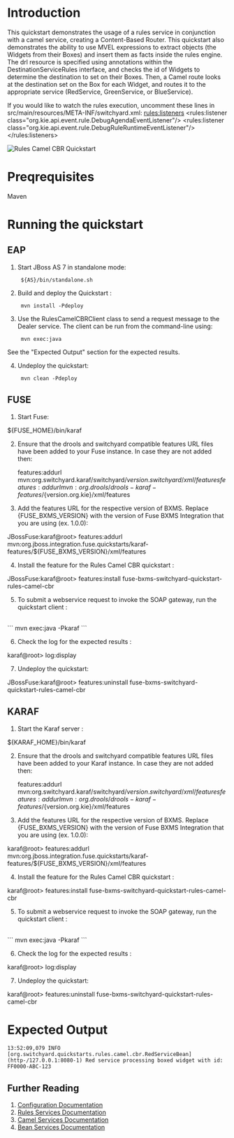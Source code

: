 Introduction
============
This quickstart demonstrates the usage of a rules service in conjunction with a camel service, creating a Content-Based Router.
This quickstart also demonstrates the ability to use MVEL expressions to extract objects (the Widgets from their Boxes) and insert them as facts inside the rules engine.
The drl resource is specified using annotations within the DestinationServiceRules interface, and checks the id of Widgets to determine the destination to set on their Boxes.
Then, a Camel route looks at the destination set on the Box for each Widget, and routes it to the appropriate service (RedService, GreenService, or BlueService).

If you would like to watch the rules execution, uncomment these lines in
src/main/resources/META-INF/switchyard.xml:
<rules:listeners>
    <rules:listener class="org.kie.api.event.rule.DebugAgendaEventListener"/>
    <rules:listener class="org.kie.api.event.rule.DebugRuleRuntimeEventListener"/>
</rules:listeners>

![Rules Camel CBR Quickstart](https://github.com/jboss-switchyard/quickstarts/raw/master/rules-camel-cbr/rules-camel-cbr.jpg)


Preqrequisites 
==============
Maven

Running the quickstart
======================


EAP
----------
1. Start JBoss AS 7 in standalone mode:

        ${AS}/bin/standalone.sh

2. Build and deploy the Quickstart :

        mvn install -Pdeploy

3. Use the RulesCamelCBRClient class to send a request message to the Dealer service.  The client can be
   run from the command-line using:

        mvn exec:java

See the "Expected Output" section for the expected results.

4. Undeploy the quickstart:

        mvn clean -Pdeploy

FUSE
----------
1. Start Fuse:

${FUSE_HOME}/bin/karaf


2. Ensure that the drools and switchyard compatible features URL files have been added to your Fuse instance. 
   In case they are not added then:

    features:addurl mvn:org.switchyard.karaf/switchyard/${version.switchyard}/xml/features
    features:addurl mvn:org.drools/drools-karaf-features/${version.org.kie}/xml/features


3. Add the features URL for the respective version of BXMS.   Replace {FUSE_BXMS_VERSION}
with the version of Fuse BXMS Integration that you are using (ex. 1.0.0): 

JBossFuse:karaf@root> features:addurl mvn:org.jboss.integration.fuse.quickstarts/karaf-features/${FUSE_BXMS_VERSION}/xml/features

4. Install the feature for the Rules Camel CBR quickstart :

JBossFuse:karaf@root> features:install fuse-bxms-switchyard-quickstart-rules-camel-cbr

5. To submit a webservice request to invoke the SOAP gateway, run the quickstart client :
<br/>
```
mvn exec:java -Pkaraf
```
<br/>

6. Check the log for the expected results :

karaf@root> log:display 


7. Undeploy the quickstart:

JBossFuse:karaf@root> features:uninstall fuse-bxms-switchyard-quickstart-rules-camel-cbr


KARAF
----------
1. Start the Karaf server :

${KARAF_HOME}/bin/karaf


2. Ensure that the drools and switchyard compatible features URL files have been added to your Karaf instance. 
   In case they are not added then:

    features:addurl mvn:org.switchyard.karaf/switchyard/${version.switchyard}/xml/features
    features:addurl mvn:org.drools/drools-karaf-features/${version.org.kie}/xml/features


3. Add the features URL for the respective version of BXMS.   Replace {FUSE_BXMS_VERSION}
with the version of Fuse BXMS Integration that you are using (ex. 1.0.0): 

karaf@root> features:addurl mvn:org.jboss.integration.fuse.quickstarts/karaf-features/${FUSE_BXMS_VERSION}/xml/features

4. Install the feature for the Rules Camel CBR quickstart :

karaf@root> features:install fuse-bxms-switchyard-quickstart-rules-camel-cbr

5. To submit a webservice request to invoke the SOAP gateway, run the quickstart client :
<br/>
```
mvn exec:java -Pkaraf
```
<br/>

6. Check the log for the expected results :

karaf@root> log:display 


7. Undeploy the quickstart:

karaf@root> features:uninstall fuse-bxms-switchyard-quickstart-rules-camel-cbr


Expected Output
======================
```
13:52:09,079 INFO  [org.switchyard.quickstarts.rules.camel.cbr.RedServiceBean] (http-/127.0.0.1:8080-1) Red service processing boxed widget with id: FF0000-ABC-123
```


## Further Reading

1. [Configuration Documentation](https://docs.jboss.org/author/display/SWITCHYARD/Configuration)
2. [Rules Services Documentation](https://docs.jboss.org/author/display/SWITCHYARD/Rules)
3. [Camel Services Documentation](https://docs.jboss.org/author/display/SWITCHYARD/Camel)
4. [Bean Services Documentation](https://docs.jboss.org/author/display/SWITCHYARD/Bean)
